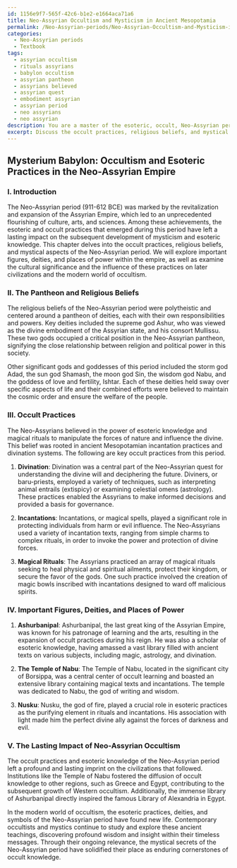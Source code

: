 ```yaml
---
id: 1156e9f7-565f-42c6-b1e2-e1664aca71a6
title: Neo-Assyrian Occultism and Mysticism in Ancient Mesopotamia
permalink: /Neo-Assyrian-periods/Neo-Assyrian-Occultism-and-Mysticism-in-Ancient-Mesopotamia/
categories:
  - Neo-Assyrian periods
  - Textbook
tags:
  - assyrian occultism
  - rituals assyrians
  - babylon occultism
  - assyrian pantheon
  - assyrians believed
  - assyrian quest
  - embodiment assyrian
  - assyrian period
  - neo assyrians
  - neo assyrian
description: You are a master of the esoteric, occult, Neo-Assyrian periods and education, you have written many textbooks on the subject in ways that provide students with rich and deep understanding of the subject. You are being asked to write textbook-like sections on a topic and you do it with full context, explainability, and reliability in accuracy to the true facts of the topic at hand, in a textbook style that a student would easily be able to learn from, in a rich, engaging, and contextual way. Always include relevant context (such as formulas and history), related concepts, and in a way that someone can gain deep insights from.
excerpt: Discuss the occult practices, religious beliefs, and mystical aspects of the Neo-Assyrian period (911-612 BCE), focusing on its influence on the development of esoteric knowledge, ancient grimoires, and magical rituals. Include important figures, deities, and places of power within the empire, and how these factors contributed to the widespread interest in the occult during this time period. Additionally, provide a brief overview of the cultural significance and lasting impact of these practices on later civilizations and the modern world of occultism.
---
```


## Mysterium Babylon: Occultism and Esoteric Practices in the Neo-Assyrian Empire

### I. Introduction

The Neo-Assyrian period (911-612 BCE) was marked by the revitalization and expansion of the Assyrian Empire, which led to an unprecedented flourishing of culture, arts, and sciences. Among these achievements, the esoteric and occult practices that emerged during this period have left a lasting impact on the subsequent development of mysticism and esoteric knowledge. This chapter delves into the occult practices, religious beliefs, and mystical aspects of the Neo-Assyrian period. We will explore important figures, deities, and places of power within the empire, as well as examine the cultural significance and the influence of these practices on later civilizations and the modern world of occultism.

### II. The Pantheon and Religious Beliefs

The religious beliefs of the Neo-Assyrian period were polytheistic and centered around a pantheon of deities, each with their own responsibilities and powers. Key deities included the supreme god Ashur, who was viewed as the divine embodiment of the Assyrian state, and his consort Mullissu. These two gods occupied a critical position in the Neo-Assyrian pantheon, signifying the close relationship between religion and political power in this society.

Other significant gods and goddesses of this period included the storm god Adad, the sun god Shamash, the moon god Sin, the wisdom god Nabu, and the goddess of love and fertility, Ishtar. Each of these deities held sway over specific aspects of life and their combined efforts were believed to maintain the cosmic order and ensure the welfare of the people.

### III. Occult Practices

The Neo-Assyrians believed in the power of esoteric knowledge and magical rituals to manipulate the forces of nature and influence the divine. This belief was rooted in ancient Mesopotamian incantation practices and divination systems. The following are key occult practices from this period.

1. ****Divination****: Divination was a central part of the Neo-Assyrian quest for understanding the divine will and deciphering the future. Diviners, or baru-priests, employed a variety of techniques, such as interpreting animal entrails (extispicy) or examining celestial omens (astrology). These practices enabled the Assyrians to make informed decisions and provided a basis for governance.

2. ****Incantations****: Incantations, or magical spells, played a significant role in protecting individuals from harm or evil influence. The Neo-Assyrians used a variety of incantation texts, ranging from simple charms to complex rituals, in order to invoke the power and protection of divine forces.

3. ****Magical Rituals****: The Assyrians practiced an array of magical rituals seeking to heal physical and spiritual ailments, protect their kingdom, or secure the favor of the gods. One such practice involved the creation of magic bowls inscribed with incantations designed to ward off malicious spirits.

### IV. Important Figures, Deities, and Places of Power

1. ****Ashurbanipal****: Ashurbanipal, the last great king of the Assyrian Empire, was known for his patronage of learning and the arts, resulting in the expansion of occult practices during his reign. He was also a scholar of esoteric knowledge, having amassed a vast library filled with ancient texts on various subjects, including magic, astrology, and divination.

2. ****The Temple of Nabu****: The Temple of Nabu, located in the significant city of Borsippa, was a central center of occult learning and boasted an extensive library containing magical texts and incantations. The temple was dedicated to Nabu, the god of writing and wisdom.

3. ****Nusku****: Nusku, the god of fire, played a crucial role in esoteric practices as the purifying element in rituals and incantations. His association with light made him the perfect divine ally against the forces of darkness and evil.

### V. The Lasting Impact of Neo-Assyrian Occultism

The occult practices and esoteric knowledge of the Neo-Assyrian period left a profound and lasting imprint on the civilizations that followed. Institutions like the Temple of Nabu fostered the diffusion of occult knowledge to other regions, such as Greece and Egypt, contributing to the subsequent growth of Western occultism. Additionally, the immense library of Ashurbanipal directly inspired the famous Library of Alexandria in Egypt.

In the modern world of occultism, the esoteric practices, deities, and symbols of the Neo-Assyrian period have found new life. Contemporary occultists and mystics continue to study and explore these ancient teachings, discovering profound wisdom and insight within their timeless messages. Through their ongoing relevance, the mystical secrets of the Neo-Assyrian period have solidified their place as enduring cornerstones of occult knowledge.
